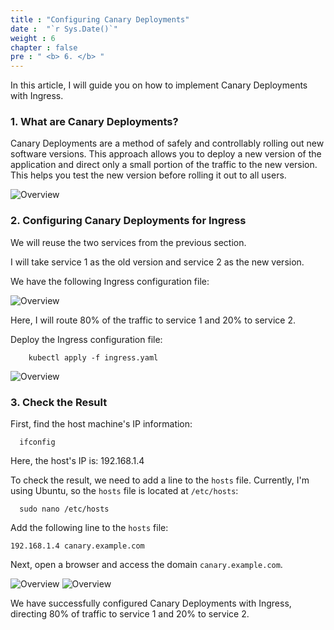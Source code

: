 ```yaml
---
title : "Configuring Canary Deployments"
date :  "`r Sys.Date()`" 
weight : 6
chapter : false
pre : " <b> 6. </b> "
---
```


In this article, I will guide you on how to implement Canary Deployments with Ingress.

### 1. What are Canary Deployments?

Canary Deployments are a method of safely and controllably rolling out new software versions. This approach allows you to deploy a new version of the application and direct only a small portion of the traffic to the new version. This helps you test the new version before rolling it out to all users.

![Overview](/images/24.png)

### 2. Configuring Canary Deployments for Ingress

We will reuse the two services from the previous section.

I will take service 1 as the old version and service 2 as the new version.

We have the following Ingress configuration file:

![Overview](/images/25.png)

Here, I will route 80% of the traffic to service 1 and 20% to service 2.

Deploy the Ingress configuration file:

        kubectl apply -f ingress.yaml

![Overview](/images/26.png)

### 3. Check the Result

First, find the host machine's IP information:

      ifconfig

Here, the host's IP is: 192.168.1.4

To check the result, we need to add a line to the `hosts` file. Currently, I'm using Ubuntu, so the `hosts` file is located at `/etc/hosts`:

      sudo nano /etc/hosts

Add the following line to the `hosts` file:

    192.168.1.4 canary.example.com

Next, open a browser and access the domain `canary.example.com`.

![Overview](/images/27.png)
![Overview](/images/28.png)

We have successfully configured Canary Deployments with Ingress, directing 80% of traffic to service 1 and 20% to service 2.
